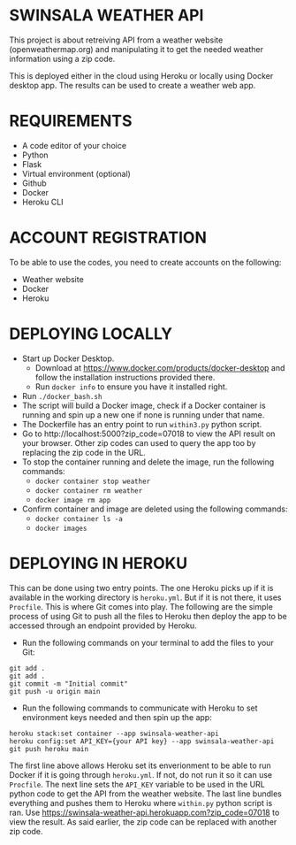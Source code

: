 # SWINSALA WEATHER API

This project is about retreiving API from a weather website (openweathermap.org) and manipulating it to get the needed weather information using a zip code. 

This is deployed either in the cloud using Heroku or locally using Docker desktop app. The results can be used to create a weather web app.

# REQUIREMENTS

- A code editor of your choice
- Python
- Flask
- Virtual environment (optional)
- Github
- Docker
- Heroku CLI

# ACCOUNT REGISTRATION

To be able to use the codes, you need to create accounts on the following:

- Weather website
- Docker
- Heroku

# DEPLOYING LOCALLY

- Start up Docker Desktop.
  - Download at https://www.docker.com/products/docker-desktop and follow the installation instructions provided there.
  - Run `docker info` to ensure you have it installed right.
- Run `./docker_bash.sh`
- The script will build a Docker image, check if a Docker container is running and spin up a new one if none is running under that name.
- The Dockerfile has an entry point to run `within3.py` python script.
- Go to http://localhost:5000?zip_code=07018 to view the API result on your browser. Other zip codes can used to query the app too by replacing the zip code in the URL.
- To stop the container running and delete the image, run the following commands:
  - `docker container stop weather`
  - `docker container rm weather`
  - `docker image rm app`
- Confirm container and image are deleted using the following commands:
  - `docker container ls -a`
  - `docker images`

# DEPLOYING IN HEROKU

This can be done using two entry points. The one Heroku picks up if it is available in the working directory is `heroku.yml`. But if it is not there, it uses `Procfile`. This is where Git comes into play. The following are the simple process of using Git to push all the files to Heroku then deploy the app to be accessed through an endpoint provided by Heroku.

- Run the following commands on your terminal to add the files to your Git:
 ```
 git add . 
 git add .
 git commit -m "Initial commit"
 git push -u origin main
```
- Run the following commands to communicate with Heroku to set environment keys needed and then spin up the app:
```
heroku stack:set container --app swinsala-weather-api
heroku config:set API_KEY={your API key} --app swinsala-weather-api
git push heroku main
```
The first line above allows Heroku set its enverionment to be able to run Docker if it is going through `heroku.yml`. If not, do not run it so it can use `Procfile`. The next line sets the `API_KEY` variable to be used in the URL python code to get the API from the weather website. The last line bundles everything and pushes them to Heroku where `within.py` python script is ran. Use https://swinsala-weather-api.herokuapp.com?zip_code=07018 to view the result. As said earlier, the zip code can be replaced with another zip code.
